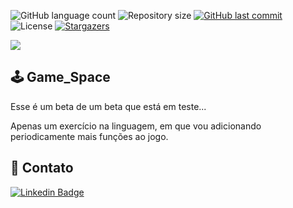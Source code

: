 <p  align="left">
<img  alt="GitHub language count"  src="https://img.shields.io/github/languages/count/viniciusad/Game_Space">
<img  alt="Repository size"  src="https://img.shields.io/github/repo-size/viniciusad/Game_Space">
<a  href="https://github.com/viniciusad/README-ecoleta/commits/master">
<img  alt="GitHub last commit"  src="https://img.shields.io/github/last-commit/viniciusad/Game_Space">
</a>
<img  alt="License"  src="https://img.shields.io/badge/license-MIT-brightgreen">
<a  href="https://github.com/viniciusad/Game_Space/stargazers">
<img  alt="Stargazers"  src="https://img.shields.io/github/stars/viniciusad/Game_Space?style=social">
</a>
</p>

<img src="https://raw.githubusercontent.com/viniciusad/Game_Space/main/assets/screencaptures/v1.gif">

## 🕹 Game_Space
Esse é um beta de um beta que está em teste...

Apenas um exercício na linguagem, em que vou adicionando periodicamente mais funções ao jogo.


## 📧 Contato
[![Linkedin Badge](https://img.shields.io/badge/-Vinicius%20Silva-blue?style=flat-square&logo=Linkedin&logoColor=white&link=https://www.linkedin.com/in/viniciusad/)](https://www.linkedin.com/in/viniciusad/)
